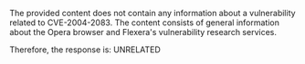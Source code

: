 The provided content does not contain any information about a vulnerability related to CVE-2004-2083. The content consists of general information about the Opera browser and Flexera's vulnerability research services.

Therefore, the response is: UNRELATED